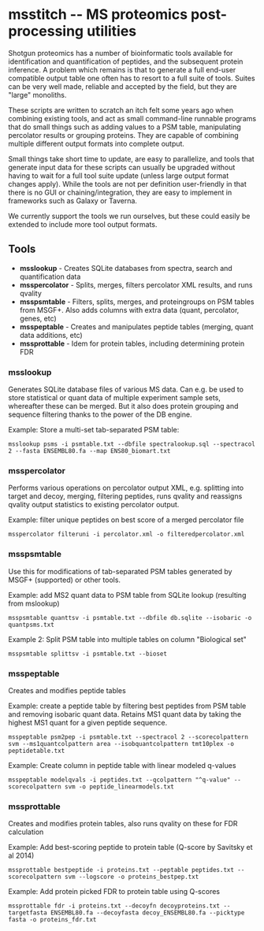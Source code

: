 # msstitch -- MS proteomics post-processing utilities

Shotgun proteomics has a number of bioinformatic tools available for identification 
and quantification of peptides, and the subsequent protein inference. A problem which
remains is that to generate a full end-user compatible output table one often has to
resort to a full suite of tools. Suites can be very well made, reliable and accepted
by the field, but they are "large" monoliths.

These scripts are written to scratch an itch felt some years ago when combining 
existing tools, and act as small command-line runnable programs that do small
things such as adding values to a PSM table, manipulating percolator results or grouping
proteins. They are capable of combining multiple different output formats into
complete output.

Small things take short time to update, are easy to parallelize, and tools that 
generate input data for these scripts can usually be upgraded without having to 
wait for a full tool suite update (unless large output format changes apply).
While the tools are not per definition user-friendly in that there is no GUI or
chaining/integration, they are easy to implement in frameworks such as Galaxy
or Taverna.

We currently support the tools we run ourselves, but these could easily be extended
to include more tool output formats.

## Tools

- __msslookup__ - Creates SQLite databases from spectra, search and quantification data
- __msspercolator__ - Splits, merges, filters percolator XML results, and runs qvality
- __msspsmtable__ - Filters, splits, merges, and proteingroups on PSM tables from MSGF+. Also adds columns with extra data (quant, percolator, genes, etc)
- __msspeptable__ - Creates and manipulates peptide tables (merging, quant data additions, etc)
- __mssprottable__ - Idem for protein tables, including determining protein FDR


### msslookup
Generates SQLite database files of various MS data. Can e.g. be used to store statistical
or quant data of multiple experiment sample sets, whereafter these can be merged. But it
also does protein grouping and sequence filtering thanks to the power of the DB engine.

Example: Store a multi-set tab-separated PSM table:

`msslookup psms -i psmtable.txt --dbfile spectralookup.sql --spectracol 2 --fasta ENSEMBL80.fa --map ENS80_biomart.txt`

### msspercolator
Performs various operations on percolator output XML, e.g. splitting into target and decoy,
merging, filtering peptides, runs qvality and reassigns qvality output statistics to 
existing percolator output.

Example: filter unique peptides on best score of a merged percolator file

`msspercolator filteruni -i percolator.xml -o filteredpercolator.xml`

### msspsmtable
Use this for modifications of tab-separated PSM tables generated by MSGF+ (supported)
or other tools.

Example: add MS2 quant data to PSM table from SQLite lookup (resulting from mslookup)

`msspsmtable quanttsv -i psmtable.txt --dbfile db.sqlite --isobaric -o quantpsms.txt`

Example 2: Split PSM table into multiple tables on column "Biological set"

`msspsmtable splittsv -i psmtable.txt --bioset`


### msspeptable
Creates and modifies peptide tables

Example: create a peptide table by filtering best peptides from PSM table and removing isobaric quant data.
Retains MS1 quant data by taking the highest MS1 quant for a given peptide sequence.

`msspeptable psm2pep -i psmtable.txt --spectracol 2 --scorecolpattern svm --ms1quantcolpattern area --isobquantcolpattern tmt10plex -o peptidetable.txt`

Example: Create column in peptide table with linear modeled q-values

`msspeptable modelqvals -i peptides.txt --qcolpattern "^q-value" --scorecolpattern svm -o peptide_linearmodels.txt`


### mssprottable
Creates and modifies protein tables, also runs qvality on these for FDR calculation

Example: Add best-scoring peptide to protein table (Q-score by Savitsky et al 2014)

`mssprottable bestpeptide -i proteins.txt --peptable peptides.txt --scorecolpattern svm --logscore -o proteins_bestpep.txt`

Example: Add protein picked FDR to protein table using Q-scores 

`mssprottable fdr -i proteins.txt --decoyfn decoyproteins.txt --targetfasta ENSEMBL80.fa --decoyfasta decoy_ENSEMBL80.fa --picktype fasta -o proteins_fdr.txt`
